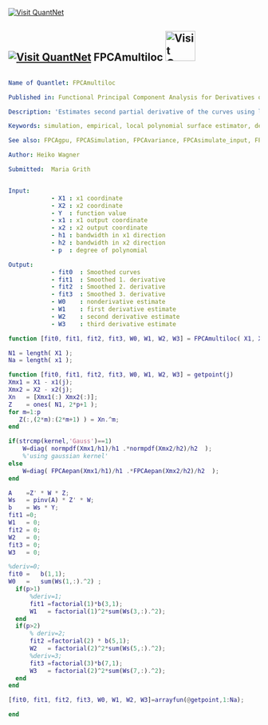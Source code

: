 
[<img src="https://github.com/QuantLet/Styleguide-and-Validation-procedure/blob/master/pictures/banner.png" alt="Visit QuantNet">](http://quantlet.de/index.php?p=info)

## [<img src="https://github.com/QuantLet/Styleguide-and-Validation-procedure/blob/master/pictures/qloqo.png" alt="Visit QuantNet">](http://quantlet.de/) **FPCAmultiloc** [<img src="https://github.com/QuantLet/Styleguide-and-Validation-procedure/blob/master/pictures/QN2.png" width="60" alt="Visit QuantNet 2.0">](http://quantlet.de/d3/ia)

```yaml

Name of Quantlet: FPCAmultiloc

Published in: Functional Principal Component Analysis for Derivatives of High-Dimensional Spatial Curves

Description: 'Estimates second partial derivative of the curves using local polynomial regression.'

Keywords: simulation, empirical, local polynomial surface estimator, derivative, nonparametric

See also: FPCAgpu, FPCASimulation, FPCAvariance, FPCAsimulate_input, FPCAindividual, FPCAepan

Author: Heiko Wagner

Submitted:  Maria Grith


Input:
            - X1 : x1 coordinate
            - X2 : x2 coordinate
            - Y  : function value
            - x1 : x1 output coordinate
            - x2 : x2 output coordinate
            - h1 : bandwidth in x1 direction
            - h2 : bandwidth in x2 direction
            - p  : degree of polynomial

Output:
            - fit0  : Smoothed curves
            - fit1  : Smoothed 1. derivative
            - fit2  : Smoothed 2. derivative
            - fit3  : Smoothed 3. derivative
            - W0    : nonderivative estimate
            - W1    : first derivative estimate
            - W2    : second derivative estimate
            - W3    : third derivative estimate

```


```matlab
function [fit0, fit1, fit2, fit3, W0, W1, W2, W3] = FPCAmultiloc( X1, X2,  Y, x1,x2, h1,h2,p,kernel)

N1 = length( X1 );
Na = length( x1 );

function [fit0, fit1, fit2, fit3, W0, W1, W2, W3] = getpoint(j)
Xmx1 = X1 - x1(j);
Xmx2 = X2 - x2(j);
Xn   = [Xmx1(:) Xmx2(:)];
Z    = ones( N1, 2*p+1 );
for m=1:p
   Z(:,(2*m):(2*m+1) ) = Xn.^m;
end

if(strcmp(kernel,'Gauss')==1)
    W=diag( normpdf(Xmx1/h1)/h1 .*normpdf(Xmx2/h2)/h2  );
    %'using gaussian kernel'
else
    W=diag( FPCAepan(Xmx1/h1)/h1 .*FPCAepan(Xmx2/h2)/h2  );
end

A    =Z' * W * Z;
Ws   = pinv(A) * Z' * W;
b    = Ws * Y;
fit1 =0;
W1   = 0;
fit2 = 0;
W2   = 0;
fit3 = 0;
W3   = 0;

%deriv=0;
fit0 =   b(1,1);
W0   =   sum(Ws(1,:).^2) ;
  if(p>1)
      %deriv=1;
      fit1 =factorial(1)*b(3,1);
      W1   = factorial(1)^2*sum(Ws(3,:).^2);
  end
  if(p>2)
      % deriv=2;
      fit2 =factorial(2) * b(5,1);
      W2   = factorial(2)^2*sum(Ws(5,:).^2);
      %deriv=3;
      fit3 =factorial(3)*b(7,1);
      W3   = factorial(2)^2*sum(Ws(7,:).^2);
  end
end

[fit0, fit1, fit2, fit3, W0, W1, W2, W3]=arrayfun(@getpoint,1:Na);

end

```
